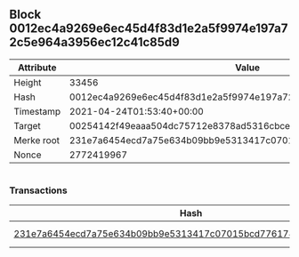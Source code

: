 ## Block 0012ec4a9269e6ec45d4f83d1e2a5f9974e197a72c5e964a3956ec12c41c85d9

Attribute | Value
--- | ---
Height | 33456
Hash | 0012ec4a9269e6ec45d4f83d1e2a5f9974e197a72c5e964a3956ec12c41c85d9
Timestamp | 2021-04-24T01:53:40+00:00
Target | 00254142f49eaaa504dc75712e8378ad5316cbcead634704b3734b6271167cc4
Merke root | 231e7a6454ecd7a75e634b09bb9e5313417c07015bcd7761789f0da5b5a76f04
Nonce | 2772419967

```

```

### Transactions

Hash | Amount
--- | ---
[231e7a6454ecd7a75e634b09bb9e5313417c07015bcd7761789f0da5b5a76f04](231e7a6454ecd7a75e634b09bb9e5313417c07015bcd7761789f0da5b5a76f04.md) | 10.00000000 SKEPTI 
